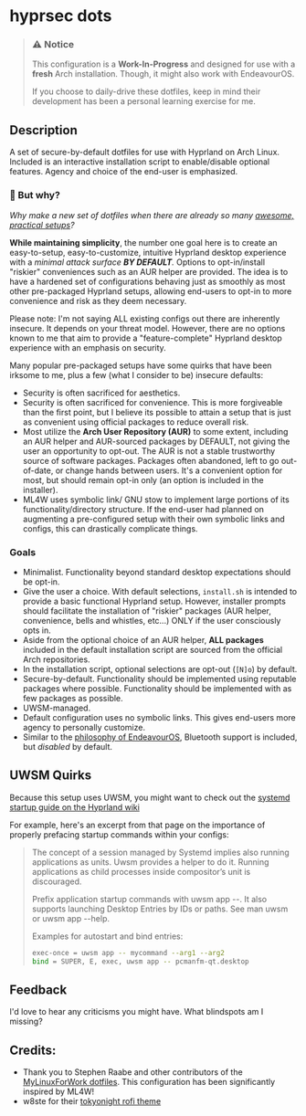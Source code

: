 # hyprsec dots

>
> ### ⚠️ **Notice**
> This configuration is a **Work-In-Progress** and designed for use with a **fresh** Arch installation. Though, it might also work with EndeavourOS.
>
> If you choose to daily-drive these dotfiles, keep in mind their development has been a personal learning exercise for me.

## Description

A set of secure-by-default dotfiles for use with Hyprland on Arch Linux. Included is an interactive installation script to enable/disable optional features. Agency and choice of the end-user is emphasized.


### 🤔 But why?
*Why make a new set of dotfiles when there are already so many [awesome, practical setups](https://wiki.hyprland.org/Getting-Started/Preconfigured-setups/)?*

**While maintaining simplicity**, the number one goal here is to create an easy-to-setup, easy-to-customize, intuitive Hyprland desktop experience with a *minimal attack surface **BY DEFAULT**.* Options to opt-in/install "riskier" conveniences such as an AUR helper are provided. The idea is to have a hardened set of configurations behaving just as smoothly as most other pre-packaged Hyprland setups, allowing end-users to opt-in to more convenience and risk as they deem necessary.

Please note: I'm not saying ALL existing configs out there are inherently insecure. It depends on your threat model. However, there are no options known to me that aim to provide a "feature-complete" Hyprland desktop experience with an emphasis on security.

Many popular pre-packaged setups have some quirks that have been irksome to me, plus a few (what I consider to be) insecure defaults:

- Security is often sacrificed for aesthetics.
- Security is often sacrificed for convenience. This is more forgiveable than the first point, but I believe its possible to attain a setup that is just as convenient using official packages to reduce overall risk.
- Most utilize the **Arch User Repository (AUR)** to some extent, including an AUR helper and AUR-sourced packages by DEFAULT, not giving the user an opportunity to opt-out. The AUR is not a stable trustworthy source of software packages. Packages often abandoned, left to go out-of-date, or change hands between users. It's a convenient option for most, but should remain opt-in only (an option is included in the installer).
- ML4W uses symbolic link/ GNU stow to implement large portions of its functionality/directory structure. If the end-user had planned on augmenting a pre-configured setup with their own symbolic links and configs, this can drastically complicate things.


### Goals

- Minimalist. Functionality beyond standard desktop expectations should be opt-in.
- Give the user a choice. With default selections, `install.sh` is intended to provide a basic functional Hyprland setup. However, installer prompts should facilitate the installation of "riskier" packages (AUR helper, convenience, bells and whistles, etc...) ONLY if the user consciously opts in.
- Aside from the optional choice of an AUR helper, **ALL packages** included in the default installation script are sourced from the official Arch repositories.
- In the installation script, optional selections are opt-out (`[N]o`) by default.
- Secure-by-default. Functionality should be implemented using reputable packages where possible. Functionality should be implemented with as few packages as possible.
- UWSM-managed.
- Default configuration uses no symbolic links. This gives end-users more agency to personally customize.
- Similar to the [philosophy of EndeavourOS](https://discovery.endeavouros.com/audio/bluetooth/2021/03/), Bluetooth support is included, but *disabled* by default.


## UWSM Quirks
Because this setup uses UWSM, you might want to check out the [systemd startup guide on the Hyprland wiki](https://wiki.hyprland.org/Useful-Utilities/Systemd-start/)

For example, here's an excerpt from that page on the importance of properly prefacing startup commands within your configs:

> The concept of a session managed by Systemd implies also running applications as units. Uwsm provides a helper to do it. Running applications as child processes inside compositor’s unit is discouraged.
>
> Prefix application startup commands with uwsm app --. It also supports launching Desktop Entries by IDs or paths. See man uwsm or uwsm app --help.
>
> Examples for autostart and bind entries:
>
> ```bash
> exec-once = uwsm app -- mycommand --arg1 --arg2
> bind = SUPER, E, exec, uwsm app -- pcmanfm-qt.desktop
> ```

## Feedback
I'd love to hear any criticisms you might have. What blindspots am I missing?

## ‍Credits:
- Thank you to Stephen Raabe and other contributors of the [MyLinuxForWork dotfiles](https://github.com/mylinuxforwork/dotfiles). This configuration has been significantly inspired by ML4W!
- w8ste for their [tokyonight rofi theme](https://github.com/w8ste/Tokyonight-rofi-theme)